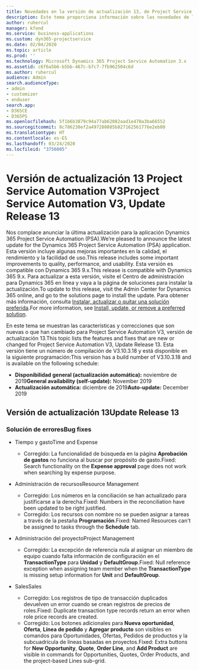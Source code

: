 ```yaml
---
title: Novedades en la versión de actualización 13, de Project Service Automation V3
description: Este tema proporciona información sobre las novedades de la versión de actualización 13 de Project Service Automation, V3.
author: ruhercul
manager: kfend
ms.service: business-applications
ms.custom: dyn365-projectservice
ms.date: 02/04/2020
ms.topic: article
ms.prod: ''
ms.technology: Microsoft Dynamics 365 Project Service Automation 3.x
ms.assetid: c6f6a5b6-b5bb-467c-b7c7-7fb962504c6d
ms.author: ruhercul
audience: Admin
search.audienceType:
- admin
- customizer
- enduser
search.app:
- D365CE
- D365PS
ms.openlocfilehash: 5f1b6b3879c94a77ab62082aad1e470a3ba66552
ms.sourcegitcommit: 8c786230ef2a497280885b827162561776e2eb00
ms.translationtype: HT
ms.contentlocale: es-ES
ms.lasthandoff: 03/24/2020
ms.locfileid: "3756005"
---
```

# <a name="project-service-automation-v3-update-release-13"></a><span data-ttu-id="02b1a-103">Versión de actualización 13 Project Service Automation V3</span><span class="sxs-lookup"><span data-stu-id="02b1a-103">Project Service Automation V3, Update Release 13</span></span>
<span data-ttu-id="02b1a-104">Nos complace anunciar la última actualización para la aplicación Dynamics 365 Project Service Automation (PSA).</span><span class="sxs-lookup"><span data-stu-id="02b1a-104">We’re pleased to announce the latest update for the Dynamics 365 Project Service Automation (PSA) application.</span></span> <span data-ttu-id="02b1a-105">Esta versión incluye algunas mejoras importantes en la calidad, el rendimiento y la facilidad de uso.</span><span class="sxs-lookup"><span data-stu-id="02b1a-105">This release includes some important improvements to quality, performance, and usability.</span></span> <span data-ttu-id="02b1a-106">Esta versión es compatible con Dynamics 365 9.x.</span><span class="sxs-lookup"><span data-stu-id="02b1a-106">This release is compatible with Dynamics 365 9.x.</span></span> <span data-ttu-id="02b1a-107">Para actualizar a esta versión, visite el Centro de administración para Dynamics 365 en línea y vaya a la página de soluciones para instalar la actualización.</span><span class="sxs-lookup"><span data-stu-id="02b1a-107">To update to this release, visit the Admin Center for Dynamics 365 online, and go to the solutions page to install the update.</span></span> <span data-ttu-id="02b1a-108">Para obtener más información, consulta [Instalar, actualizar o quitar una solución preferida](https://docs.microsoft.com/power-platform/admin/install-remove-preferred-solution).</span><span class="sxs-lookup"><span data-stu-id="02b1a-108">For more information, see [Install, update, or remove a preferred solution](https://docs.microsoft.com/power-platform/admin/install-remove-preferred-solution).</span></span>

<span data-ttu-id="02b1a-109">En este tema se muestran las características y correcciones que son nuevas o que han cambiado para Project Service Automation V3, versión de actualización 13.</span><span class="sxs-lookup"><span data-stu-id="02b1a-109">This topic lists the features and fixes that are new or changed for Project Service Automation V3, Update Release 13.</span></span> <span data-ttu-id="02b1a-110">Esta versión tiene un número de compilación de V3.10.3.18 y está disponible en la siguiente programación:</span><span class="sxs-lookup"><span data-stu-id="02b1a-110">This version has a build number of V3.10.3.18 and is available on the following schedule:</span></span>

- <span data-ttu-id="02b1a-111">**Disponibilidad general (actualización automática):** noviembre de 2019</span><span class="sxs-lookup"><span data-stu-id="02b1a-111">**General availability (self-update):** November 2019</span></span>
- <span data-ttu-id="02b1a-112">**Actualización automática:** diciembre de 2019</span><span class="sxs-lookup"><span data-stu-id="02b1a-112">**Auto-update:** December 2019</span></span>


## <a name="update-release-13"></a><span data-ttu-id="02b1a-113">Versión de actualización 13</span><span class="sxs-lookup"><span data-stu-id="02b1a-113">Update Release 13</span></span> 

### <a name="bug-fixes"></a><span data-ttu-id="02b1a-114">Solución de errores</span><span class="sxs-lookup"><span data-stu-id="02b1a-114">Bug fixes</span></span>

- <span data-ttu-id="02b1a-115">Tiempo y gasto</span><span class="sxs-lookup"><span data-stu-id="02b1a-115">Time and Expense</span></span>

     - <span data-ttu-id="02b1a-116">Corregido: La funcionalidad de búsqueda en la página **Aprobación de gastos** no funciona al buscar por propósito de gasto.</span><span class="sxs-lookup"><span data-stu-id="02b1a-116">Fixed: Search functionality on the **Expense approval** page does not work when searching by expense purpose.</span></span>

- <span data-ttu-id="02b1a-117">Administración de recursos</span><span class="sxs-lookup"><span data-stu-id="02b1a-117">Resource Management</span></span>

     - <span data-ttu-id="02b1a-118">Corregido: Los números en la conciliación se han actualizado para justificarse a la derecha.</span><span class="sxs-lookup"><span data-stu-id="02b1a-118">Fixed: Numbers in the reconciliation have been updated to be right justified.</span></span>
     - <span data-ttu-id="02b1a-119">Corregido: Los recursos con nombre no se pueden asignar a tareas a través de la pestaña **Programación**.</span><span class="sxs-lookup"><span data-stu-id="02b1a-119">Fixed: Named Resources can't be assigned to tasks through the **Schedule** tab.</span></span>

- <span data-ttu-id="02b1a-120">Administración del proyecto</span><span class="sxs-lookup"><span data-stu-id="02b1a-120">Project Management</span></span>

     - <span data-ttu-id="02b1a-121">Corregido: La excepción de referencia nula al asignar un miembro de equipo cuando falta información de configuración en el **TransactionType** para **Unidad** y **DefaultGroup**.</span><span class="sxs-lookup"><span data-stu-id="02b1a-121">Fixed: Null reference exception when assigning team member when the **TransactionType** is missing setup information for **Unit** and **DefaultGroup**.</span></span>

- <span data-ttu-id="02b1a-122">Sales</span><span class="sxs-lookup"><span data-stu-id="02b1a-122">Sales</span></span>

     - <span data-ttu-id="02b1a-123">Corregido: Los registros de tipo de transacción duplicados devuelven un error cuando se crean registros de precios de roles.</span><span class="sxs-lookup"><span data-stu-id="02b1a-123">Fixed: Duplicate transaction type records return an error when role price records are created.</span></span>
     - <span data-ttu-id="02b1a-124">Corregido: Los botones adicionales para **Nueva oportunidad**, **Oferta**, **Línea de pedido** y **Agregar producto** son visibles en comandos para Oportunidades, Ofertas, Pedidos de productos y la subcuadrícula de líneas basadas en proyectos.</span><span class="sxs-lookup"><span data-stu-id="02b1a-124">Fixed: Extra buttons for **New Opportunity**, **Quote**, **Order Line**, and **Add Product** are visible in commands for Opportunities, Quotes, Order Products, and the project-based Lines sub-grid.</span></span>


